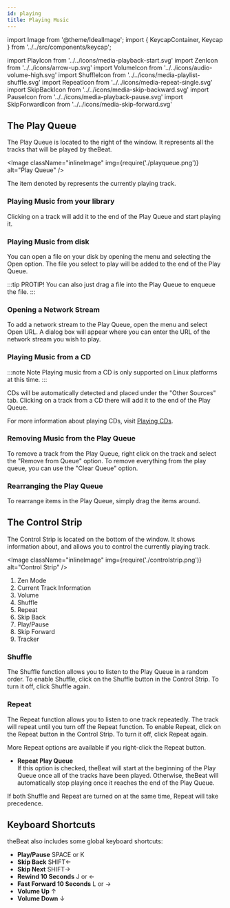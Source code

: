 ```yaml
---
id: playing
title: Playing Music
---
```


import Image from '@theme/IdealImage';
import { KeycapContainer, Keycap } from '../../src/components/keycap';

import PlayIcon from '../../icons/media-playback-start.svg'
import ZenIcon from '../../icons/arrow-up.svg'
import VolumeIcon from '../../icons/audio-volume-high.svg'
import ShuffleIcon from '../../icons/media-playlist-shuffle.svg'
import RepeatIcon from '../../icons/media-repeat-single.svg'
import SkipBackIcon from '../../icons/media-skip-backward.svg'
import PauseIcon from '../../icons/media-playback-pause.svg'
import SkipForwardIcon from '../../icons/media-skip-forward.svg'

## The Play Queue

The Play Queue is located to the right of the window. It represents all the tracks that will be played by theBeat.

<Image className="inlineImage" img={require('./playqueue.png')} alt="Play Queue" />

The item denoted by <PlayIcon /> represents the currently playing track.

### Playing Music from your library

Clicking on a track will add it to the end of the Play Queue and start playing it.

### Playing Music from disk

You can open a file on your disk by opening the menu and selecting the Open option. The file you select to play will be added to the end of the Play Queue.

:::tip PROTIP!
You can also just drag a file into the Play Queue to enqueue the file.
:::

### Opening a Network Stream

To add a network stream to the Play Queue, open the menu and select Open URL. A dialog box will appear where you can enter the URL of the network stream you wish to play.

### Playing Music from a CD

:::note Note
Playing music from a CD is only supported on Linux platforms at this time.
:::

CDs will be automatically detected and placed under the "Other Sources" tab. Clicking on a track from a CD there will add it to the end of the Play Queue.

For more information about playing CDs, visit [Playing CDs](playing-cds).

### Removing Music from the Play Queue

To remove a track from the Play Queue, right click on the track and select the "Remove from Queue" option. To remove everything from the play queue, you can use the "Clear Queue" option.

### Rearranging the Play Queue

To rearrange items in the Play Queue, simply drag the items around.

## The Control Strip

The Control Strip is located on the bottom of the window. It shows information about, and allows you to control the currently playing track.

<Image className="inlineImage" img={require('./controlstrip.png')} alt="Control Strip" />

1. <ZenIcon /> Zen Mode
2. Current Track Information
3. <VolumeIcon /> Volume
4. <ShuffleIcon /> Shuffle
5. <RepeatIcon /> Repeat
6. <SkipBackIcon /> Skip Back
7. <PlayIcon /><PauseIcon /> Play/Pause
8. <SkipForwardIcon /> Skip Forward
9. Tracker

### Shuffle

The Shuffle function allows you to listen to the Play Queue in a random order. To enable Shuffle, click on the <ShuffleIcon alt="Shuffle Button" /> Shuffle button in the Control Strip. To turn it off, click <ShuffleIcon alt="Shuffle Button" /> Shuffle again.

### Repeat

The Repeat function allows you to listen to one track repeatedly. The track will repeat until you turn off the Repeat function. To enable Repeat, click on the <RepeatIcon alt="Repeat Button" /> Repeat button in the Control Strip. To turn it off, click <RepeatIcon alt="Repeat Button" /> Repeat again.

More Repeat options are available if you right-click the <RepeatIcon alt="Repeat Button" /> Repeat button.
- **Repeat Play Queue**<br />
  If this option is checked, theBeat will start at the beginning of the Play Queue once all of the tracks have been played. Otherwise, theBeat will automatically stop playing once it reaches the end of the Play Queue.

If both Shuffle and Repeat are turned on at the same time, Repeat will take precedence.

## Keyboard Shortcuts

theBeat also includes some global keyboard shortcuts:
- **Play/Pause**
  <KeycapContainer>
    <Keycap>SPACE</Keycap> or <Keycap>K</Keycap>
  </KeycapContainer>
- **Skip Back**
  <KeycapContainer>
    <Keycap>SHIFT</Keycap><Keycap>←</Keycap>
  </KeycapContainer>
- **Skip Next**
  <KeycapContainer>
    <Keycap>SHIFT</Keycap><Keycap>→</Keycap>
  </KeycapContainer>
- **Rewind 10 Seconds**
  <KeycapContainer>
    <Keycap>J</Keycap> or <Keycap>←</Keycap>
  </KeycapContainer>
- **Fast Forward 10 Seconds**
  <KeycapContainer>
    <Keycap>L</Keycap> or <Keycap>→</Keycap>
  </KeycapContainer>
- **Volume Up**
  <KeycapContainer>
    <Keycap>↑</Keycap>
  </KeycapContainer>
- **Volume Down**
  <KeycapContainer>
    <Keycap>↓</Keycap>
  </KeycapContainer>